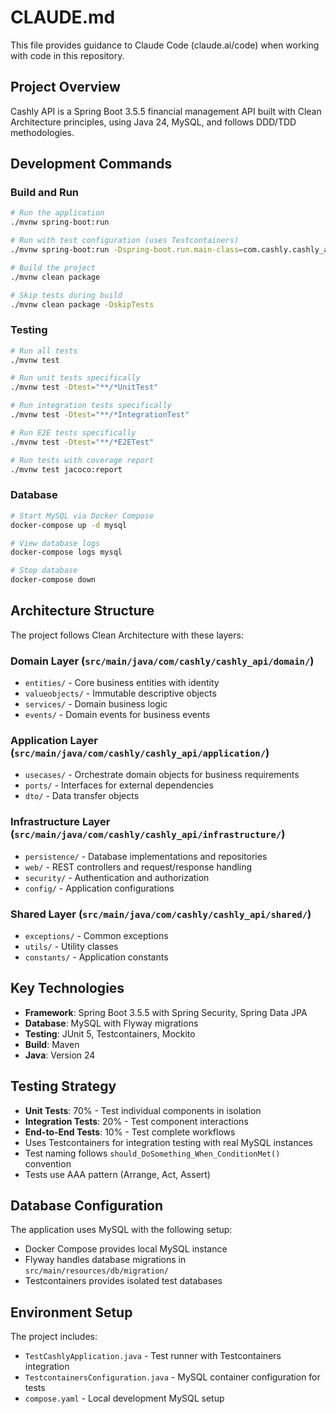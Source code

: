 # CLAUDE.md

This file provides guidance to Claude Code (claude.ai/code) when working with code in this repository.

## Project Overview

Cashly API is a Spring Boot 3.5.5 financial management API built with Clean Architecture principles, using Java 24, MySQL, and follows DDD/TDD methodologies.

## Development Commands

### Build and Run
```bash
# Run the application
./mvnw spring-boot:run

# Run with test configuration (uses Testcontainers)
./mvnw spring-boot:run -Dspring-boot.run.main-class=com.cashly.cashly_api.TestCashlyApplication

# Build the project
./mvnw clean package

# Skip tests during build
./mvnw clean package -DskipTests
```

### Testing
```bash
# Run all tests
./mvnw test

# Run unit tests specifically
./mvnw test -Dtest="**/*UnitTest"

# Run integration tests specifically
./mvnw test -Dtest="**/*IntegrationTest"

# Run E2E tests specifically
./mvnw test -Dtest="**/*E2ETest"

# Run tests with coverage report
./mvnw test jacoco:report
```

### Database
```bash
# Start MySQL via Docker Compose
docker-compose up -d mysql

# View database logs
docker-compose logs mysql

# Stop database
docker-compose down
```

## Architecture Structure

The project follows Clean Architecture with these layers:

### Domain Layer (`src/main/java/com/cashly/cashly_api/domain/`)
- `entities/` - Core business entities with identity
- `valueobjects/` - Immutable descriptive objects  
- `services/` - Domain business logic
- `events/` - Domain events for business events

### Application Layer (`src/main/java/com/cashly/cashly_api/application/`)
- `usecases/` - Orchestrate domain objects for business requirements
- `ports/` - Interfaces for external dependencies
- `dto/` - Data transfer objects

### Infrastructure Layer (`src/main/java/com/cashly/cashly_api/infrastructure/`)
- `persistence/` - Database implementations and repositories
- `web/` - REST controllers and request/response handling
- `security/` - Authentication and authorization
- `config/` - Application configurations

### Shared Layer (`src/main/java/com/cashly/cashly_api/shared/`)
- `exceptions/` - Common exceptions
- `utils/` - Utility classes
- `constants/` - Application constants

## Key Technologies

- **Framework**: Spring Boot 3.5.5 with Spring Security, Spring Data JPA
- **Database**: MySQL with Flyway migrations
- **Testing**: JUnit 5, Testcontainers, Mockito
- **Build**: Maven
- **Java**: Version 24

## Testing Strategy

- **Unit Tests**: 70% - Test individual components in isolation
- **Integration Tests**: 20% - Test component interactions
- **End-to-End Tests**: 10% - Test complete workflows
- Uses Testcontainers for integration testing with real MySQL instances
- Test naming follows `should_DoSomething_When_ConditionMet()` convention
- Tests use AAA pattern (Arrange, Act, Assert)

## Database Configuration

The application uses MySQL with the following setup:
- Docker Compose provides local MySQL instance
- Flyway handles database migrations in `src/main/resources/db/migration/`
- Testcontainers provides isolated test databases

## Environment Setup

The project includes:
- `TestCashlyApplication.java` - Test runner with Testcontainers integration
- `TestcontainersConfiguration.java` - MySQL container configuration for tests
- `compose.yaml` - Local development MySQL setup